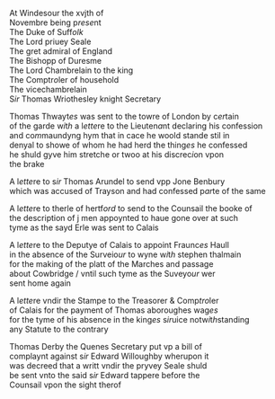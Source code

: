 ---
---
<div>

<div>
      <p>
		At Windesour the xvjth of
		<br />Novembre being p<i>rese</i>nt
		<br />The Duke of Suff<i>olk</i>
		<br />The Lord priuey Seale
		<br />The gret admiral of England
		<br />The Bishopp of Duresme
		<br />The Lord Chambrelain to the king
		<br />The Comptr<i>o</i>ler of household
		<br />The vicechambrelain
		<br />S<i>ir</i> Thomas Wriothesley knight Secretary
	</p>
      <p>
		Thomas Thwayt<i>es</i> was sent to the towre of London by c<i>er</i>tain
		<br />of the garde w<i>i</i>t<i>h</i> a l<i>ette</i>re to the Lieuten<i>a</i>nt declaring his confession
		<br />and co<i>m</i>maundyng hym that in cace he woold stande stil in
		<br />denyal to showe of whom he had herd the thing<i>es</i> he confessed
		<br />he shuld gyve him stretche or twoo at his discrec<i>i</i>on vpon
		<br />the brake
	</p>
      <p>
		A l<i>ette</i>re to s<i>ir</i> Thomas Arundel to send vpp Jone Benbury
		<br />which was accused of Trayson and had confessed p<i>ar</i>te of the same
	</p>
      <p>
		A l<i>ette</i>re to therle of hertf<i>ord</i> to send to the Counsail the booke of
		<br />the description of j men appoynted to haue gone over at such
		<br />tyme as the sayd Erle was sent to Calais
	</p>
      <p>
		A l<i>ette</i>re to the Deputye of Calais to appoint Fraunc<i>es</i> Haull
		<br />in the absence of the Surveio<i>ur</i> to wyne w<i>i</i>t<i>h</i> stephen thalmain
		<br />for the making of the platt of the Marches and passage
		<br />about Cowbridge / vntil such tyme as the Suveyo<i>ur</i> wer
		<br />sent home again
	</p>
      <p>
		A l<i>ette</i>re vndir the Stampe to the Treasorer &amp; Comp<i>tro</i>ler
		<br />of Calais for the payment of Thomas aboroughes wag<i>es</i>
		<br />for the tyme of his absence in the king<i>es</i> s<i>ir</i>uice notw<i>i</i>t<i>h</i>standing
		<br />any Statute to the contrary
	</p>
      <p>
		Thomas Derby the Quenes Secretary put vp a bill of
		<br />complaynt against s<i>ir</i> Edward Willoughby wherupon it
		<br />was decreed that a writt vndir the pryvey Seale shuld
		<br />be sent vnto the said s<i>ir</i> Edward tappere before the
		<br />Counsail vpon the sight therof
	</p>
	</div></div>